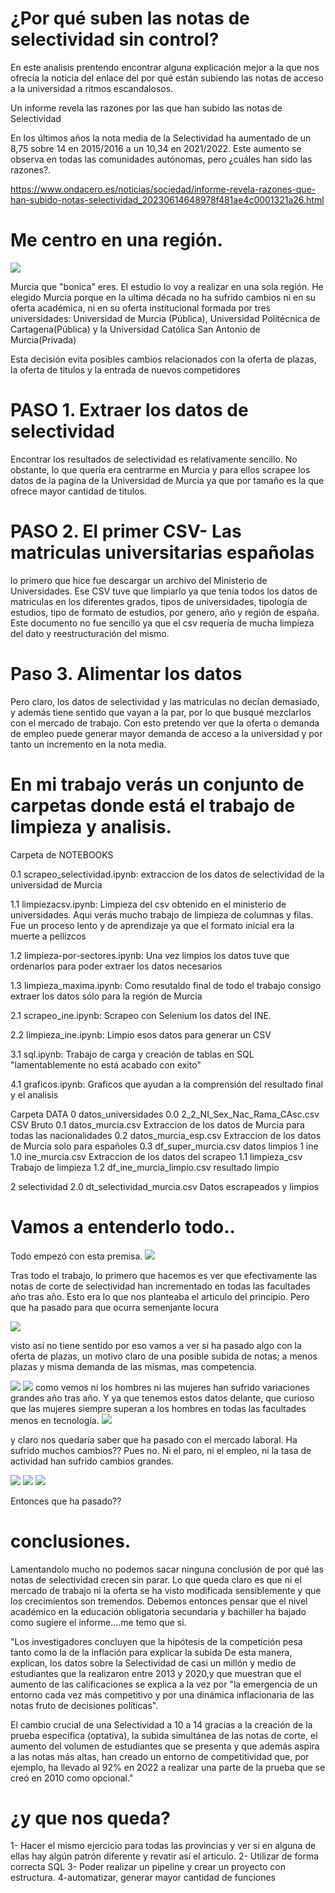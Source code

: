 
# ¿Por qué suben las notas de selectividad sin control?

En este analisis prentendo encontrar alguna explicación mejor a la que nos ofrecía la noticia del enlace del por qué están subiendo las notas de acceso a la universidad a ritmos escandalosos. 

Un informe revela las razones por las que han subido las notas de Selectividad

En los últimos años la nota media de la Selectividad ha aumentado de un 8,75 sobre 14 en 2015/2016 a un 10,34 en 2021/2022. Este aumento se observa en todas las comunidades autónomas, pero ¿cuáles han sido las razones?.

https://www.ondacero.es/noticias/sociedad/informe-revela-razones-que-han-subido-notas-selectividad_20230614648978f481ae4c0001321a26.html


# Me centro en una región.

![](fotos/region-of-murcia-location-on-the-spain-map.jpg)

Murcia que "bonica" eres. El estudio lo voy a realizar en una sola región. He elegido Murcia porque en la ultima década no ha sufrido cambios ni en su oferta académica, ni en su oferta institucional formada por tres universidades: Universidad de Murcia (Pública), Universidad Politécnica de Cartagena(Pública) y la Universidad Católica San Antonio de Murcia(Privada)

Esta decisión evita posibles cambios relacionados con la oferta de plazas, la oferta de titulos y la entrada de nuevos competidores


# PASO 1. Extraer los datos de selectividad

Encontrar los resultados de selectividad es relativamente sencillo. No obstante, lo que quería era centrarme en Murcia y para ellos scrapee los datos de la pagina de la Universidad de Murcia ya que por tamaño es la que ofrece mayor cantidad de titulos. 

# PASO 2. El primer CSV- Las matriculas universitarias españolas

lo primero que hice fue descargar un archivo del Ministerio de Universidades. Ese CSV tuve que limpiarlo ya que tenía todos los datos de matriculas en los diferentes grados, tipos de universidades, tipología de estudios, tipo de formato de estudios, por genero, año y región de españa. 
Este documento no fue sencillo ya que el csv requería de mucha limpieza del dato y reestructuración del mismo. 



# Paso 3. Alimentar los datos
Pero claro, los datos de selectividad y las matriculas no decían demasiado, y además tiene sentido que vayan a la par, por lo que busqué mezclarlos con el mercado de trabajo. Con esto pretendo ver que la oferta o demanda de empleo puede generar mayor demanda de acceso a la universidad y por tanto un incremento en la nota media. 


# En mi trabajo verás un conjunto de carpetas donde está el trabajo de limpieza y analisis. 

Carpeta de NOTEBOOKS

0.1 scrapeo_selectividad.ipynb: extraccion de los datos de selectividad de la universidad de Murcia

1.1 limpiezacsv.ipynb:  Limpieza del csv obtenido en el ministerio de universidades. Aqui verás mucho trabajo de limpieza de columnas y filas. Fue un proceso lento y de aprendizaje ya que el formato inicial era la muerte a pellizcos

1.2 limpieza-por-sectores.ipynb: Una vez limpios los datos tuve que ordenarlos para poder extraer los datos necesarios

1.3 limpieza_maxima.ipynb: Como resutaldo final de todo el trabajo consigo extraer los datos sólo para la región de Murcia

2.1 scrapeo_ine.ipynb: Scrapeo con Selenium los datos del INE. 

2.2 limpieza_ine.ipynb: Limpio esos datos para generar un CSV

3.1 sql.ipynb: Trabajo de carga y creación de tablas en SQL "lamentablemente no está acabado con exito"

4.1 graficos.ipynb: Graficos que ayudan a la comprensión del resultado final y el analisis 


 Carpeta DATA
0 datos_universidades
    0.0 2_2_NI_Sex_Nac_Rama_CAsc.csv CSV Bruto
    0.1 datos_murcia.csv Extraccion de los datos de Murcia para todas las nacionalidades
    0.2 datos_murcia_esp.csv Extraccion de los datos de Murcia solo para españoles
    0.3 df_super_murcia.csv datos limpios
1 ine
    1.0 ine_murcia.csv Extraccion de los datos del scrapeo
    1.1 limpieza_csv Trabajo de limpieza
    1.2 df_ine_murcia_limpio.csv resultado limpio
   
2 selectividad
    2.0 dt_selectividad_murcia.csv Datos escrapeados y limpios


# Vamos a entenderlo todo..
Todo empezó con esta premisa.
![](fotos/media_selectividad_fac_año.png)


Tras todo el trabajo, lo primero que hacemos es ver que efectivamente las notas de corte de selectividad han incrementado en todas las facultades año tras año. Esto era lo que nos planteaba el articulo del principio. Pero que ha pasado para que ocurra semenjante locura 

![](fotos/crecimiento-porcentual-selectividad.png)

visto así no tiene sentido por eso vamos a ver si ha pasado algo con la oferta de plazas, un motivo claro de una posible subida de notas; a menos plazas y misma demanda de las mismas, mas competencia. 

![](fotos/mat_hombres_año_facultad.png)
![](fotos/mat_mujeres_año_facultad.png) 
como vemos ni los hombres ni las mujeres han sufrido variaciones grandes año tras año. Y ya que tenemos estos datos delante, que curioso que las mujeres siempre superan a los hombres en todas las facultades menos en tecnología. 
![](fotos/mat_media_facul_genero.png)

y claro nos quedaría saber que ha pasado con el mercado laboral. Ha sufrido muchos cambios??
Pues no. Ni el paro, ni el empleo, ni la tasa de actividad han sufrido cambios grandes.

![](fotos/paro_anual_vs_mat.png)
![](fotos/tasa_actividad_anual_vs_mat.png)
![](fotos/tasa_empleo_vs_mat.png)

Entonces que ha pasado??



# conclusiones. 

Lamentandolo mucho no podemos sacar ninguna conclusión de por qué las notas de selectividad crecen sin parar. Lo que queda claro es que ni el mercado de trabajo ni la oferta se ha visto modificada sensiblemente y que los crecimientos son tremendos. 
Debemos entonces pensar que el nivel académico en la educación obligatoria secundaria y bachiller ha bajado como sugiere el informe....me temo que si. 

"Los investigadores concluyen que la hipótesis de la competición pesa tanto como la de la inflación para explicar la subida
De esta manera, explican, los datos sobre la Selectividad de casi un millón y medio de estudiantes que la realizaron entre 2013 y 2020,y que muestran que el aumento de las calificaciones se explica a la vez por "la emergencia de un entorno cada vez más competitivo y por una dinámica inflacionaria de las notas fruto de decisiones políticas".

El cambio crucial de una Selectividad a 10 a 14 gracias a la creación de la prueba específica (optativa), la subida simultánea de las notas de corte, el aumento del volumen de estudiantes que se presenta y que además aspira a las notas más altas, han creado un entorno de competitividad que, por ejemplo, ha llevado al 92% en 2022 a realizar una parte de la prueba que se creó en 2010 como opcional."



# ¿y que nos queda?
1- Hacer el mismo ejercicio para todas las provincias y ver si en alguna de ellas hay algún patrón diferente y revatir así el articulo.
2- Utilizar de forma correcta SQL
3- Poder realizar un pipeline y crear un proyecto con estructura.
4-automatizar, generar mayor cantidad de funciones



